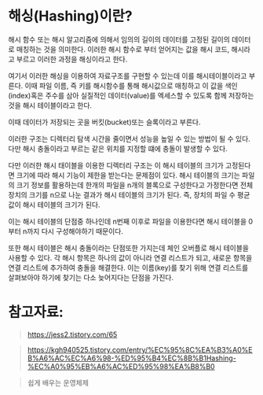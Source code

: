 # 해싱(Hashing)이란?

해시 함수 또는 해시 알고리즘에 의해서 임의의 길이의 데이터를 고정된 길이의 데이터로 매칭하는 것을 의미한다. 이러한 해시 함수로 부터 얻어지는 값을 해시 코드, 해시라고 부르고 이러한 과정을 해싱이라고 한다.

여기서 이러한 해싱을 이용하여 자료구조를 구현할 수 있는데 이를 해시테이블이라고 부른다. 이때 파일 이름, 즉 키를 해시함수를 통해 해시값으로 매칭하고 이 값을 색인(index)혹은 주수를 삼아 실질적인 데이터(value)를 엑세스할 수 있도록 함께 저장하는 것을 해시 테이블이라고 한다.

이때 데이터가 저장되는 곳을 버킷(bucket)또는 슬록이라고 부른다.

이러한 구조는 디렉터리 탐색 시간을 줄이면서 성능을 높일 수 있는 방법이 될 수 있다. 다만 해시 충돌이라고 부르는 같은 위치를 지정할 떄에 충돌이 발생할 수 있다.

다만 이러한 해시 태이블을 이용한 디렉터리 구조는 이 해시 테이블의 크기가 고정된다면 크기에 따라 해시 기능이 제한을 받는다는 문제점이 있다. 해시 테이블의 크기는 파일의 크기 정보를 활용하는데 한개의 파일을 n개의 블록으로 구성한다고 가정한다면 전체 장치의 크기를 n으로 나눈 결과가 해시 테이블의 크기가 된다. 즉, 장치의 파일 수 평균값이 해시 테이블의 크기가 된다.

이는 해시 테이블의 단점중 하나인데 n번째 이후로 파일을 이용한다면 해시 테이블을 0부터 n까지 다시 구성해야하기 때문이다.

또한 해시 테이블은 해시 충돌이라는 단점또한 가지는데 체인 오버플로 해시 테이블을 사용할 수 있다. 각 해시 항목은 하나의 값이 아니라 연결 리스트가 되고, 새로운 항목을 연결 리스트에 추가하여 충돌을 해결한다. 이는 이름(key)를 찾기 위해 연결 리스트를 살펴보아야 하기에 찾기는 다소 늦어지다는 단점을 가진다.

# 참고자료:

> https://jess2.tistory.com/65

> https://kgh940525.tistory.com/entry/%EC%95%8C%EA%B3%A0%EB%A6%AC%EC%A6%98-%ED%95%B4%EC%8B%B1Hashing-%EC%A0%95%EB%A6%AC%ED%95%98%EA%B8%B0

> 쉽게 배우는 운영체제
